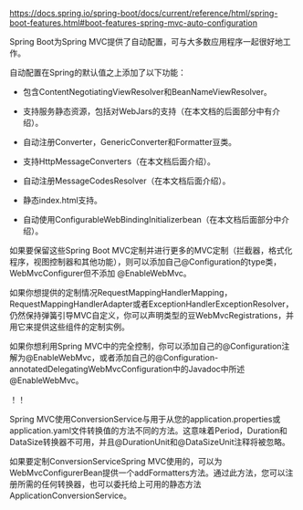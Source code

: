 https://docs.spring.io/spring-boot/docs/current/reference/html/spring-boot-features.html#boot-features-spring-mvc-auto-configuration







Spring Boot为Spring MVC提供了自动配置，可与大多数应用程序一起很好地工作。

自动配置在Spring的默认值之上添加了以下功能：

- 包含ContentNegotiatingViewResolver和BeanNameViewResolver。

- 支持服务静态资源，包括对WebJars的支持（在本文档的后面部分中有介绍）。

- 自动注册Converter，GenericConverter和Formatter豆类。

- 支持HttpMessageConverters（在本文档后面介绍）。

- 自动注册MessageCodesResolver（在本文档后面介绍）。

- 静态index.html支持。

- 自动使用ConfigurableWebBindingInitializerbean（在本文档后面部分中介绍）。



如果要保留这些Spring Boot MVC定制并进行更多的MVC定制（拦截器，格式化程序，视图控制器和其他功能），则可以添加自己@Configuration的type类，WebMvcConfigurer但不添加 @EnableWebMvc。

如果你想提供的定制情况RequestMappingHandlerMapping，RequestMappingHandlerAdapter或者ExceptionHandlerExceptionResolver，仍然保持弹簧引导MVC自定义，你可以声明类型的豆WebMvcRegistrations，并用它来提供这些组件的定制实例。

如果你想利用Spring MVC中的完全控制，你可以添加自己的@Configuration注解为@EnableWebMvc，或者添加自己的@Configuration-annotatedDelegatingWebMvcConfiguration中的Javadoc中所述@EnableWebMvc。



！！

Spring MVC使用ConversionService与用于从您的application.properties或application.yaml文件转换值的方法不同的方法。这意味着Period，Duration和DataSize转换器不可用，并且@DurationUnit和@DataSizeUnit注释将被忽略。

如果要定制ConversionServiceSpring MVC使用的，可以为WebMvcConfigurerBean提供一个addFormatters方法。通过此方法，您可以注册所需的任何转换器，也可以委托给上可用的静态方法ApplicationConversionService。